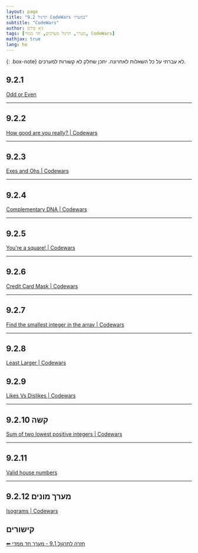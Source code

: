 ```yaml
---
layout: page
title: "9.2 תרגול CodeWars במערך"
subtitle: "CodeWars"
author: גיא סידס
tags: [מערך, תרגול מערכים, חד ממדי, CodeWars]
mathjax: true
lang: he
---
```


{: .box-note}
לא עברתי על כל השאלות לאחרונה. יתכן שחלק לא קשורות למערכים. 

## 9.2.1 
[Odd or Even](https://www.codewars.com/kata/5949481f86420f59480000e7)

---

## 9.2.2
[How good are you really? | Codewars](https://www.codewars.com/kata/5601409514fc93442500010b)

---

## 9.2.3 
[Exes and Ohs | Codewars](https://www.codewars.com/kata/55908aad6620c066bc00002a)

---

## 9.2.4
[Complementary DNA | Codewars](https://www.codewars.com/kata/554e4a2f232cdd87d9000038)

---

## 9.2.5 
[You're a square! | Codewars](https://www.codewars.com/kata/54c27a33fb7da0db0100040e)

---

## 9.2.6 
[Credit Card Mask | Codewars](https://www.codewars.com/kata/5412509bd436bd33920011bc)

---

## 9.2.7
[Find the smallest integer in the array | Codewars](https://www.codewars.com/kata/55a2d7ebe362935a210000b2)

---

## 9.2.8
[Least Larger | Codewars](https://www.codewars.com/kata/5f8341f6d030dc002a69d7e4)

## 9.2.9
[Likes Vs Dislikes | Codewars](https://www.codewars.com/kata/62ad72443809a4006998218a)

---

## 9.2.10 קשה
[Sum of two lowest positive integers | Codewars](https://www.codewars.com/kata/558fc85d8fd1938afb000014)

---

## 9.2.11
[Valid house numbers](https://www.codewars.com/kata/62a9cb1b667bb50057491757)

---

## 9.2.12 מערך מונים
[Isograms | Codewars](https://www.codewars.com/kata/54ba84be607a92aa900000f1)



## קישורים
[⬅ חזרה לתרגול 9.1 - מערך חד ממדי](/cs2/Chapter9Ex9.1)
